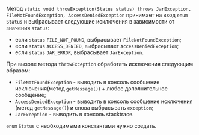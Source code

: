 Метод `static void throwException(Status status) throws JarException, FileNotFoundException, AccessDeniedException`
принимает на вход `enum Status` и выбрасывает следующие исключения в зависимости от значения `status`:
- если `status` `FILE_NOT_FOUND`, выбрасывает `FileNotFoundException`;
- если `status` `ACCESS_DENIED`, выбрасывает `AccessDeniedException`;
- если `status` `JAR_ERROR`, выбрасывает `JarException`.

При вызове метода `throwException` обработать исключения следующим образом:
- `FileNotFoundException` - выводить в консоль сообщение исключения(метод `getMessage()`) + любое дополнительное 
    сообщение;
- `AccessDeniedException` - выводить в консоль сообщение исключения (метод `getMessage()`) и снова выбрасывать 
    `exception`;
- `JarException` - выводить в консоль stacktrace.

`enum` `Status` с необходимыми константами нужно создать.